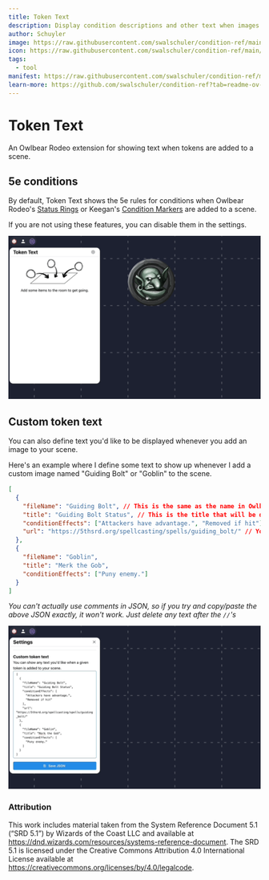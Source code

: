 ```yaml
---
title: Token Text
description: Display condition descriptions and other text when images are added to Owlbear.
author: Schuyler
image: https://raw.githubusercontent.com/swalschuler/condition-ref/main/src/assets/header.png
icon: https://raw.githubusercontent.com/swalschuler/condition-ref/main/public/iconWhite.svg
tags:
  - tool
manifest: https://raw.githubusercontent.com/swalschuler/condition-ref/main/public/icon.svg
learn-more: https://github.com/swalschuler/condition-ref?tab=readme-ov-file#readme
---
```


# Token Text

An Owlbear Rodeo extension for showing text when tokens are added to a scene.

## 5e conditions

By default, Token Text shows the 5e rules for conditions when Owlbear Rodeo's [Status Rings](https://docs.owlbear.rodeo/docs/getting-started/) or Keegan's [Condition Markers](https://extensions.owlbear.rodeo/condition-markers) are added to a scene.

If you are not using these features, you can disable them in the settings.

![Demo of the builtin condition features.](/src/assets/builtinDemo.gif)

## Custom token text

You can also define text you'd like to be displayed whenever you add an image to your scene.

Here's an example where I define some text to show up whenever I add a custom image named "Guiding Bolt" or "Goblin" to the scene.

```json
[
  {
    "fileName": "Guiding Bolt", // This is the same as the name in Owlbear Rodeo
    "title": "Guiding Bolt Status", // This is the title that will be displayed by Token Text
    "conditionEffects": ["Attackers have advantage.", "Removed if hit"],
    "url": "https://5thsrd.org/spellcasting/spells/guiding_bolt/" // You don't need to include a URL
  },
  {
    "fileName": "Goblin",
    "title": "Merk the Gob",
    "conditionEffects": ["Puny enemy."]
  }
]
```

_You can't actually use comments in JSON, so if you try and copy/paste the above JSON exactly, it won't work. Just delete any text after the `//`'s_

![Demo of adding some custom token text.](/src/assets/customTokenDemo.gif)

### Attribution

This work includes material taken from the System Reference Document 5.1 (“SRD 5.1”) by Wizards of the Coast LLC and available at https://dnd.wizards.com/resources/systems-reference-document. The SRD 5.1 is licensed under the Creative Commons Attribution 4.0 International License available at https://creativecommons.org/licenses/by/4.0/legalcode.

